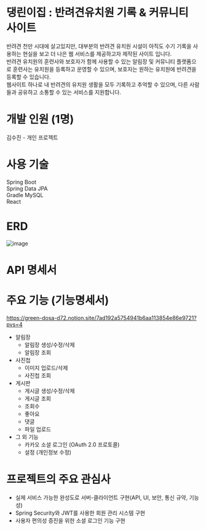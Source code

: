 # 댕린이집 : 반려견유치원 기록 & 커뮤니티 사이트

반려견 천만 시대에 살고있지만, 대부분의 반려견 유치원 시설이 아직도 수기 기록을 사용하는 현실을 보고 더 나은 웹 서비스를 제공하고자 제작된 사이트 입니다.<br>
반려견 유치원의 훈련사와 보호자가 함께 사용할 수 있는 알림장 및 커뮤니티 플랫폼으로 훈련사는 유치원을 등록하고 운영할 수 있으며, 보호자는 원하는 유치원에 반려견을 등록할 수 있습니다. <br>
웹사이트 하나로 내 반려견의 유치원 생활을 모두 기록하고 추억할 수 있으며, 다른 사람들과 공유하고 소통할 수 있는 서비스를 지원합니다.

# 개발 인원 (1명)
김수진 - 개인 프로젝트

# 사용 기술
Spring Boot <br>
Spring Data JPA <br>
Gradle
MySQL <br>
React

# ERD
![image](https://github.com/xooxpeak/Spring_Puppy/assets/136714432/91ebbeea-552b-401a-bbd8-8f1adce4412d)

# API 명세서

# 주요 기능 (기능명세서)
https://green-dosa-d72.notion.site/7ad192a5754941b6aa113854e86e9721?pvs=4
- 알림장 <br>
    - 알림장 생성/수정/삭제
    - 알림장 조회
- 사진첩
    - 이미지 업로드/삭제
    - 사진첩 조회
- 게시판
    - 게시글 생성/수정/삭제
    - 게시글 조회
    - 조회수
    - 좋아요
    - 댓글
    - 파일 업로드
- 그 외 기능
    - 카카오 소셜 로그인 (OAuth 2.0 프로토콜)
    - 설정 (개인정보 수정)

# 프로젝트의 주요 관심사
- 실제 서비스 가능한 완성도로 서버-클라이언트 구현(API, UI, 보안, 통신 규약, 기능성)
- Spring Security와 JWT를 사용한 회원 관리 시스템 구현
- 사용자 편의성 증진을 위한 소셜 로그인 기능 구현
